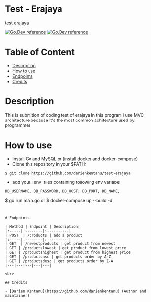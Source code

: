 # Test - Erajaya
test erajaya

[![Go.Dev reference](https://img.shields.io/badge/gorm-reference-blue?logo=go&logoColor=blue)](https://pkg.go.dev/gorm.io/gorm?tab=doc)
[![Go.Dev reference](https://img.shields.io/badge/echo-reference-blue?logo=go&logoColor=blue)](https://github.com/labstack/echo)

# Table of Content
- [Description](#description)
- [How to use](#how-to-use)
- [Endpoints](#endpoints)
- [Credits](#credits)

# Description
This is submition of coding test of erajaya
In this program i use MVC architecture because it's the most common achitecture used by programmer

# How to use
- Install Go and MySQL or (install docker and docker-compose)
- Clone this repository in your $PATH:
```
$ git clone https://github.com/darienkentanu/test-erajaya
```
- add your '.env' files containing following env variabel:
```
DB_USERNAME, DB_PASSWORD, DB_HOST, DB_PORT, DB_NAME,
```
$ go run main.go or $ docker-compose up --build -d

```


# Endpoints

| Method | Endpoint | Description|
|:-----|:--------|:----------| 
| POST  | /products | add a product
|:-----|:--------|:----------| 
| GET  | /newestproducts | get product from newest
| GET | /productslowest | get product from lowest price
| GET | /productshighest | get product from highest price
| GET | /productsasc | get products order by A-Z
| GET | /productsdesc | get products order by Z-A
|---|---|---|---|---|

<br>

## Credits

- [Darien Kentanu](https://github.com/darienkentanu) (Author and maintainer)
